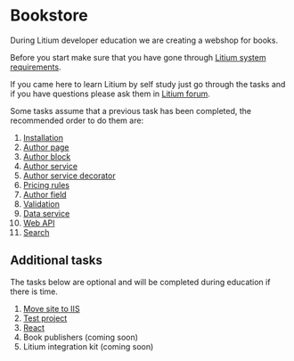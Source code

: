 # Bookstore

During Litium developer education we are creating a webshop for books.

Before you start make sure that you have gone through [Litium system requirements](https://docs.litium.com/documentation/get-started/system-requirements).

If you came here to learn Litium by self study just go through the tasks and if you have questions please ask them in [Litium forum](https://forum.litium.com/). 

Some tasks assume that a previous task has been completed, the recommended order to do them are:

1. [Installation](./Installation)
1. [Author page](./Author%20page)
1. [Author block](./Author%20block)
1. [Author service](./Author%20service)
1. [Author service decorator](./Author%20service%20decorator)
1. [Pricing rules](./Pricing%20rules)
1. [Author field](./Author%20field)
1. [Validation](./Validation)
1. [Data service](./Data%20service)
1. [Web API](./Web%20API)
1. [Search](./Search)

## Additional tasks

The tasks below are optional and will be completed during education if there is time.

1. [Move site to IIS](./Move%20site%20to%20IIS)
1. [Test project](./Test%20project)
1. [React](./React)
1. Book publishers (coming soon)
1. Litium integration kit (coming soon)

